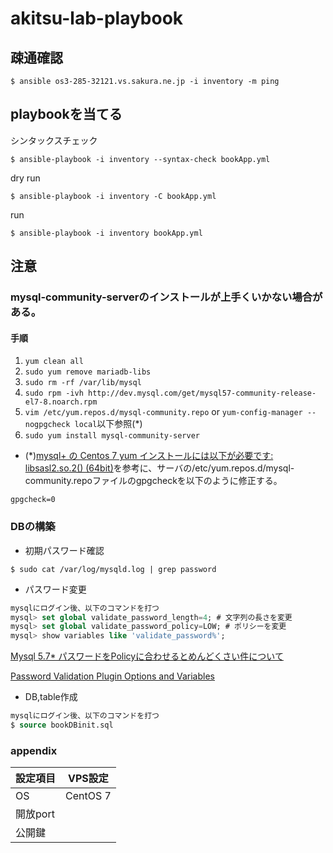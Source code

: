 # akitsu-lab-playbook

## 疎通確認
```shell
$ ansible os3-285-32121.vs.sakura.ne.jp -i inventory -m ping
```

## playbookを当てる
シンタックスチェック
```shell
$ ansible-playbook -i inventory --syntax-check bookApp.yml 
```
dry run
```shell
$ ansible-playbook -i inventory -C bookApp.yml 
```
run
```shell
$ ansible-playbook -i inventory bookApp.yml 
```

## 注意
### mysql-community-serverのインストールが上手くいかない場合がある。
#### 手順
1. `yum clean all`
2. `sudo yum remove mariadb-libs`
3. `sudo rm -rf /var/lib/mysql`
4. `sudo rpm -ivh http://dev.mysql.com/get/mysql57-community-release-el7-8.noarch.rpm` 
5. `vim /etc/yum.repos.d/mysql-community.repo` or `yum-config-manager --nogpgcheck local`以下参照(*)
6. `sudo yum install mysql-community-server`


- (*)[mysql+ の Centos 7 yum インストールには以下が必要です: libsasl2.so.2() (64bit)](https://juejin.cn/post/6844904039579123725)を参考に、サーバの/etc/yum.repos.d/mysql-community.repoファイルのgpgcheckを以下のように修正する。
```
gpgcheck=0
```
### DBの構築
- 初期パスワード確認
```shell
$ sudo cat /var/log/mysqld.log | grep password
```
- パスワード変更
```sql
mysqlにログイン後、以下のコマンドを打つ
mysql> set global validate_password_length=4; # 文字列の長さを変更
mysql> set global validate_password_policy=LOW; # ポリシーを変更
mysql> show variables like 'validate_password%';
```
[Mysql 5.7* パスワードをPolicyに合わせるとめんどくさい件について](https://qiita.com/keisukeYamagishi/items/d897e5c52fe9fd8d9273)

[Password Validation Plugin Options and Variables](https://dev.mysql.com/doc/refman/5.7/en/validate-password-options-variables.html)
- DB,table作成
```sql
mysqlにログイン後、以下のコマンドを打つ
$ source bookDBinit.sql
```

### appendix
| 設定項目  |  VPS設定   |
|-------|:--------:|
| OS    | CentOS 7 |
| 開放port |          |
| 公開鍵   |          |